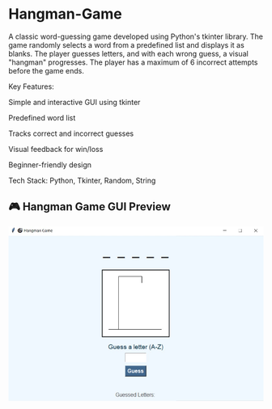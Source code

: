 # Hangman-Game
A classic word-guessing game developed using Python's tkinter library. The game randomly selects a word from a predefined list and displays it as blanks. The player guesses letters, and with each wrong guess, a visual "hangman" progresses. The player has a maximum of 6 incorrect attempts before the game ends.

Key Features:

Simple and interactive GUI using tkinter

Predefined word list

Tracks correct and incorrect guesses

Visual feedback for win/loss

Beginner-friendly design

Tech Stack: Python, Tkinter, Random, String

## 🎮 Hangman Game GUI Preview
![Hangman Game](hangman_gui.jpg)
